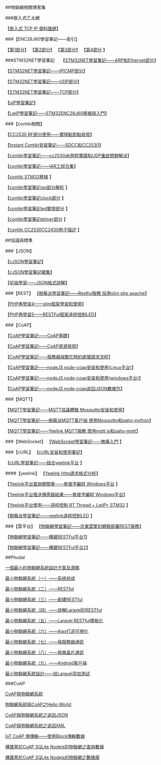 ﻿
##物聯網相關博客集

###嵌入式乙太網

【[嵌入式 TCP IP 資料匯總](http://blog.csdn.net/xukai871105/article/details/8568612)】   

###【ENC28J60學習筆記——索引】

【[第1部分](http://blog.csdn.net/xukai871105/article/details/13931833)】
【[第2部分](http://blog.csdn.net/xukai871105/article/details/14092167)】
【[第3部分](http://blog.csdn.net/xukai871105/article/details/14345709)】
【[第4部分](http://blog.csdn.net/xukai871105/article/details/14461741) 】

###STM32NET學習筆記
   
【[STM32NET學習筆記——ARP和Ethernet部分](http://blog.csdn.net/xukai871105/article/details/17564487)】

【[STM32NET學習筆記——IPICMP部分](http://blog.csdn.net/xukai871105/article/details/19938133)】
 
【[STM32NET學習筆記——UDP部分](http://blog.csdn.net/xukai871105/article/details/23085679)】

【[STM32NET學習筆記——TCP部分](http://blog.csdn.net/xukai871105/article/details/37729201)】

【[uIP學習筆記](http://blog.csdn.net/xukai871105/article/details/17471865)】

【[LwIP學習筆記——STM32ENC28J60移植與入門](http://blog.csdn.net/xukai871105/article/details/37995079)】

###【contiki相關】

【[CC2530 RF部分使用——實現點對點收發](http://blog.csdn.net/xukai871105/article/details/9897695)】

【[Instant Contiki安装筆記——SDCC和CC2530](http://blog.csdn.net/xukai871105/article/details/9204101)】 

【[contiki學習筆記——cc2530dk例程實踐和UDP重啟問題解決](http://blog.csdn.net/xukai871105/article/details/23626437)】

【[contiki學習筆記——IAR工程合集](http://blog.csdn.net/xukai871105/article/details/9866261)】

【[contiki STM32移植](http://blog.csdn.net/xukai871105/article/details/7482858) 】

【[contiki學習筆記spi部分解析](http://blog.csdn.net/xukai871105/article/details/9098417) 】

【[contiki學習筆記clock部分](http://blog.csdn.net/xukai871105/article/details/9108093) 】

【[contiki學習筆記led實現部分](http://blog.csdn.net/xukai871105/article/details/9115545) 】

【[contiki學習筆記etimer部分](http://blog.csdn.net/xukai871105/article/details/9152525) 】

【[contiki CC2530CC2430例子描述](http://blog.csdn.net/xukai871105/article/details/9207203) 】

##協議與標準

###【JSON】

【[cJSON學習筆記](http://blog.csdn.net/xukai871105/article/details/17094113)】

【[cJSON學習筆記續集](http://blog.csdn.net/xukai871105/article/details/33013455)】   

【[前端學習——JSON格式詳解](http://blog.csdn.net/xukai871105/article/details/32346797)】

###【REST】
【[樹莓派學習筆記——Restful服務 採用slim php apache](http://blog.csdn.net/xukai871105/article/details/19763683)】

【[PHP再學習4——slim框架學習和使用](http://blog.csdn.net/xukai871105/article/details/18677215)】

【[PHP再學習5——RESTFul框架遠程控制LED](http://blog.csdn.net/xukai871105/article/details/18775957)】

###【CoAP】

【[CoAP學習筆記——CoAP基礎](http://blog.csdn.net/xukai871105/article/details/17734163)】

【[CoAP學習筆記——CoAP資源發現](http://blog.csdn.net/xukai871105/article/details/17765919)】

【[CoAP學習筆記——服務器端繁忙時的處理請求流程](http://blog.csdn.net/xukai871105/article/details/17766051)】

【[CoAP學習筆記——nodeJS node-coap安装和使用(Linux平台)](http://blog.csdn.net/xukai871105/article/details/39120399)】

【[CoAP學習筆記——nodeJS node-coap安装和使用(windows平台)](http://blog.csdn.net/xukai871105/article/details/39120435)】

【[CoAP學習筆記——nodeJS node-coap返回JSON數據包](http://blog.csdn.net/xukai871105/article/details/39213061)】

###【MQTT】

【[MQTT學習筆記——MQTT協議體驗 Mosquitto安装和使用](http://blog.csdn.net/xukai871105/article/details/39252653)】

【[MQTT學習筆記——樹莓派MQTT客户端 使用Mosquitto和paho-python](http://blog.csdn.net/xukai871105/article/details/39255089)】

【[MQTT學習筆記——Yeelink MQTT服務 使用mqtt.js和paho-mqtt](http://blog.csdn.net/xukai871105/article/details/39346461)】

###【WebSocket】
【[WebSocket學習筆記——無痛入門](http://blog.csdn.net/xukai871105/article/details/23301213) 】

###【cURL】
【[cURL安装和使用筆記](http://blog.csdn.net/xukai871105/article/details/9323761)】

【[cURL學習筆記——结合yeelink平台](http://blog.csdn.net/xukai871105/article/details/17173771) 】

####【yeelink】
【[Yeelink Http請求格式分析](http://blog.csdn.net/xukai871105/article/details/8607338)】

【[Yeelink平台查詢開關量——套接字編程 Windows平台](http://blog.csdn.net/xukai871105/article/details/17096319) 】

【[Yeelink平台推送傳感器結果——套接字編程 Windows平台](http://blog.csdn.net/xukai871105/article/details/23543349)】

【[Yeelink平台使用——遠程控制 RT Thread + LwIP+ STM32](http://blog.csdn.net/xukai871105/article/details/17101131) 】

【[樹莓派學習筆記——yeelink遠程控制LED](http://blog.csdn.net/xukai871105/article/details/18624307) 】

###【雲平台】
【[物聯網學習筆記——京東雲擎初體驗部署REST服務](http://blog.csdn.net/xukai871105/article/details/21194491)】 

【[物聯網學習筆記——構建RESTFul平台1](http://blog.csdn.net/xukai871105/article/details/18862569)】

【[物聯網學習筆記——構建RESTFul平台2](http://blog.csdn.net/xukai871105/article/details/20399661)】



##Phodal

[一個最小的物聯網系統設計方案及源碼][2]

[最小物聯網系統（一）——系统组成][4]

[最小物聯網系統（二）——RESTful][5]

[最小物聯網系統（三）——創建RESTful][6]

[最小物聯網系統（四）——詳解Laravel的RESTful][7]

[最小物聯網系統（五）——Laravel RESTful模板化][8]

[最小物聯網系統（六）——Ajax打造可視化][9]

[最小物聯網系統（七）——與服務器通訊][10]

[最小物聯網系統（八）——與單晶片通訊][11]

[最小物聯網系統（九）——Android客戶端][12]

[最小物聯網系統設計——给Laravel添加測試][15]

[2]:http://www.phodal.com/blog/bare-minimum-iot
[4]:http://www.phodal.com/blog/bare-minimum-iot-system-structure/
[5]:http://www.phodal.com/blog/bare-minimum-iot-system-restful/
[6]:http://www.phodal.com/blog/bare-minimum-iot-system-create-restful/
[7]:http://www.phodal.com/blog/bare-minimum-iot-system-about-restful/
[8]:http://www.phodal.com/blog/bare-minimum-iot-system-restful-template/
[9]:http://www.phodal.com/blog/bare-minimum-iot-system-ajax/
[10]:http://www.phodal.com/blog/bare-minimum-iot-system-date-commucation/
[11]:http://www.phodal.com/blog/bare-minimum-iot-system-mcu-commucation/
[12]:http://www.phodal.com/blog/bare-minimum-iot-system-android-example/
[15]:http://www.phodal.com/blog/bare-minimum-iot-system-add-test-for-laravel/
[16]:http://www.phodal.com/blog/bare-minimum-iot-system-dashboard-framework-dashing/

###CoAP

[CoAP與物聯網系統][basic]

[物聯網系統與CoAP之Hello,World][hello]

[CoAP與物聯網系統之返回JSON][returnjson]

[CoAP與物聯網系統之返回XML][returnxml]

[IoT CoAP 塊傳輸——使用Block傳輸數據][iotblock]

[構建基於CoAP SQLite Nodejs的物聯網之查詢數據][querydb]

[構建基於CoAP SQLite Nodejs的物聯網之數據庫][db]

[basic]: http://www.phodal.com/blog/use-constrained-application-protocol-in-internet-of-things/
[hello]: http://www.phodal.com/blog/use-node-coap-create-a-coap-server/
[returnjson]: http://www.phodal.com/blog/use-coap-build-internet-of-things-return-json/
[querydb]: http://www.phodal.com/blog/use-node-coap-sqlite-create-a-coap-server-get-response/
[db]: http://www.phodal.com/blog/use-coap-nodejs-sqlite-build-iot/
[returnxml]: http://www.phodal.com/blog/use-jstoxml-convert-iot-coap-return-json/
[iotblock]: http://www.phodal.com/blog/use-coap-block-send-data-on-iot-coap/
